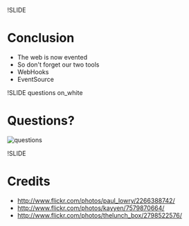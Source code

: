 !SLIDE
# Conclusion #

* The web is now evented
* So don't forget our two tools
* WebHooks
* EventSource

!SLIDE questions on_white
# Questions? #
![questions](images/questions.png)

!SLIDE
# Credits #

* http://www.flickr.com/photos/paul_lowry/2266388742/
* http://www.flickr.com/photos/kayyen/7579870664/
* http://www.flickr.com/photos/thelunch_box/2798522576/
